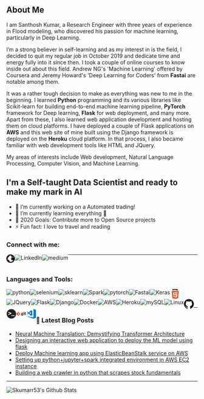 ## About Me

I am Santhosh Kumar, a Research Engineer with three years of experience in Flood modeling, who discovered his passion for machine learning, particularly in Deep Learning.

I’m a strong believer in self-learning and as my interest in is the field, I decided to quit my regular job in October 2019 and dedicate time and energy fully into it since then. I took a couple of online courses to know inside out about this field. Andrew NG's 'Machine Learning' offered by Coursera and Jeremy Howard's 'Deep Learning for Coders' from **Fastai** are notable among them.

It was a rather tough decision to make as everything was new to me in the beginning. I learned **Python** programming and its various libraries like Scikit-learn for building end-to-end machine learning pipeline, **PyTorch** framework for Deep learning, **Flask** for web deployment, and many more. Apart from these, I also learned web application development and hosting them on cloud platforms. I have deployed a couple of Flask applications on **AWS** and this web site of mine built using the Django framework is deployed on the **Heroku** cloud platform. In that process, I also became familiar with web development tools like HTML and JQuery.

My areas of interests include Web development, Natural Language Processing, Computer Vision, and Machine Learning.

## I'm a Self-taught Data Scientist and ready to make my mark in AI
- 🔭 I’m currently working on a Automated trading!
- 🌱 I’m currently learning everything 🤣
- 🥅 2020 Goals: Contribute more to Open Source projects
- ⚡ Fun fact: I love to travel and reading 

### Connect with me:

[<img align="left" alt="herokum blog" height="22px" src="https://raw.githubusercontent.com/iconic/open-iconic/master/svg/globe.svg" />][website]
[<img align="left" alt="LinkedIn" height="22px" src="https://cdn.jsdelivr.net/npm/simple-icons@v3/icons/linkedin.svg" />][linkedin]
[<img align="left" alt="medium" height="22px" src="https://seeklogo.com/images/M/medium-logo-93CDCF6451-seeklogo.com.png" />][medium]

---
<br />

### Languages and Tools:

<img align="left" alt="python" height="26px" src="https://f1.pngfuel.com/png/835/530/416/python-logo-programming-language-computer-programming-python-programming-basics-for-absolute-beginners-scripting-language-source-code-php-code-climate-inc-png-clip-art-thumbnail.png" />
<img align="left" alt="selenium" height="26px" src="https://cdn.worldvectorlogo.com/logos/selenium-logo.svg"/>
<img align="left" alt="sklearn" height="26px" src="https://scikit-learn.org/stable/_static/scikit-learn-logo-small.png"/>
<img align="left" alt="Spark" height="26px" src="https://upload.wikimedia.org/wikipedia/commons/thumb/f/f3/Apache_Spark_logo.svg/388px-Apache_Spark_logo.svg.png" />
<img align="left" alt="pytorch" height="26px" src="https://www.clipartmax.com/png/middle/322-3225839_tnt-pytorch-machine-learning-logo.png"/>
<img align="left" alt="Fastai" height="26px" src="https://buzz-prod-photos.global.ssl.fastly.net/img/87a50dce-a64d-4747-b152-30f2f13e80ef"/>
<img align="left" alt="Keras" height="26px" src="https://keras.io/img/logo.png"/>
<img align="left" alt="HTML5" height="26px" src="https://raw.githubusercontent.com/github/explore/80688e429a7d4ef2fca1e82350fe8e3517d3494d/topics/html/html.png" />
<img align="left" alt="JQuery" height="26px" src="https://openjsf.org/wp-content/uploads/sites/84/2019/10/jquery-logo-vertical_large_square.png"/>
<img align="left" alt="Flask" height="26px" src="https://flask.palletsprojects.com/en/1.1.x/_images/flask-logo.png" />
<img align="left" alt="Django" height="26px" src="https://res.cloudinary.com/practicaldev/image/fetch/s--966bBjwS--/c_imagga_scale,f_auto,fl_progressive,h_420,q_auto,w_1000/https://dev-to-uploads.s3.amazonaws.com/i/kmflxga9f7qtvj5dzns0.png"/>
<img align="left" alt="Docker" height="26px" src="https://www.docker.com/sites/default/files/d8/styles/role_icon/public/2019-07/vertical-logo-monochromatic.png?itok=erja9lKc"/>
<img align="left" alt="AWS" height="26px" src="https://media-exp1.licdn.com/dms/image/C4D0BAQGzuSBRRRuphw/company-logo_200_200/0?e=2159024400&v=beta&t=Rh5mO2IXBXf7-0BK0CAqkcBipZtgpLe4Oo2ZE7c0T_Y"/>
<img align="left" alt="Heroku" height="26px" src="https://cdn.worldvectorlogo.com/logos/heroku-1.svg"/>
<img align="left" alt="mySQL" height="26px" src="https://e7.pngegg.com/pngimages/170/924/png-clipart-microsoft-sql-server-microsoft-azure-sql-database-microsoft-text-logo.png"/>
<img align="left" alt="Linux" height="26px" src="https://upload.wikimedia.org/wikipedia/commons/thumb/3/35/Tux.svg/150px-Tux.svg.png" />
<img align="left" alt="GitHub" height="26px" src="https://raw.githubusercontent.com/github/explore/78df643247d429f6cc873026c0622819ad797942/topics/github/github.png" />
<img align="left" alt="terminal" height="26px" src="https://raw.githubusercontent.com/github/explore/80688e429a7d4ef2fca1e82350fe8e3517d3494d/topics/terminal/terminal.png" />

<img align="left" alt="Git" height="26px" src="https://raw.githubusercontent.com/github/explore/80688e429a7d4ef2fca1e82350fe8e3517d3494d/topics/git/git.png"/>
<img align="left" alt="Visual Studio Code" height="26px" src="https://raw.githubusercontent.com/github/explore/80688e429a7d4ef2fca1e82350fe8e3517d3494d/topics/visual-studio-code/visual-studio-code.png" />



<br />
<br />

---

### 📕 Latest Blog Posts
<!-- BLOG-POST-LIST:START -->
- [Neural Machine Translation: Demystifying Transformer Architecture](https://medium.com/swlh/neural-machine-translation-demystifying-transformer-architecture-4cb230ca1a67?source=rss-331533054e18------2)
- [Designing an interactive web application to deploy the ML model using flask](https://medium.com/@skumarr53/designing-an-interactive-web-application-to-deploy-the-ml-model-using-flask-9fef575600d2?source=rss-331533054e18------2)
- [Deploy Machine learning app using ElasticBeanStalk service on AWS](https://medium.com/@skumarr53/deploy-machine-learning-app-using-elasticbeanstalk-service-on-aws-849c89745111?source=rss-331533054e18------2)
- [Setting up python+jupyter+spark integrated environment in AWS EC2 instance](https://medium.com/@skumarr53/setting-up-python-jupyter-spark-integrated-environment-in-aws-ec2-instance-6dfd93a85c84?source=rss-331533054e18------2)
- [Building a web crawler in python that scrapes stock fundamentals](https://medium.com/datadriveninvestor/build-a-web-crawler-that-scrapes-stock-fundamentals-in-python-e2d4af56398?source=rss-331533054e18------2)
<!-- BLOG-POST-LIST:END -->

---

<img align="left" alt="Skumarr53's Github Stats" src="https://github-readme-stats.vercel.app/api?username=Skumarr53&show_icons=true&hide_border=true" />

[website]: https://skumar-djangoblog.herokuapp.com/
[twitter]: https://twitter.com/codeSTACKr
[youtube]: https://youtube.com/codeSTACKr
[instagram]: https://instagram.com/codeSTACKr
[linkedin]: https://www.linkedin.com/in/santhosh-kumar-choori/
[webdevplaylist]: https://www.youtube.com/playlist?list=PLkwxH9e_vrAJ0WbEsFA9W3I1W-g_BTsbt
[jsplaylist]: https://www.youtube.com/playlist?list=PLkwxH9e_vrALRJKu7wfXby3MKeflhTu6B
[cssplaylist]: https://www.youtube.com/playlist?list=PLkwxH9e_vrALSdvZuEh6gqQdmDoDIoqz4
[reactplaylist]: https://www.youtube.com/playlist?list=PLkwxH9e_vrAK4TdffpxKY3QGyHCpxFcQ0
[medium]: https://medium.com/@skumarr53
